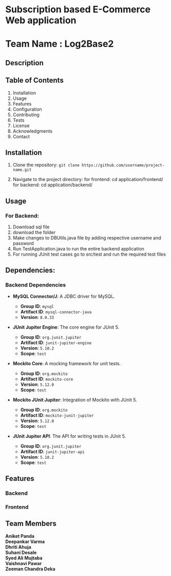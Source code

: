 # Subscription based E-Commerce Web application 
# Team Name : Log2Base2


## Description


## Table of Contents
1. Installation
2. Usage
3. Features
4. Configuration
5. Contributing
6. Tests
7. License
8. Acknowledgments
9. Contact

## Installation
1. Clone the repository:
   `git clone https://github.com/username/project-name.git`
   
2. Navigate to the project directory:
  for frontend: cd application/frontend/
  for backend: cd application/backend/

## Usage
### For Backend:

1. Download sql file
2. download the folder
3. Make changes to DBUtils.java file by adding respective username and password
4. Run TestApplication.java to run the entire backend application
5. For running JUnit test cases go to src/test and run the required test files
   
## Dependencies:

### Backend Dependencies
- **MySQL Connector/J**: A JDBC driver for MySQL.
  - **Group ID**: `mysql`
  - **Artifact ID**: `mysql-connector-java`
  - **Version**: `8.0.33`

- **JUnit Jupiter Engine**: The core engine for JUnit 5.
  - **Group ID**: `org.junit.jupiter`
  - **Artifact ID**: `junit-jupiter-engine`
  - **Version**: `5.10.2`
  - **Scope**: `test`

- **Mockito Core**: A mocking framework for unit tests.
  - **Group ID**: `org.mockito`
  - **Artifact ID**: `mockito-core`
  - **Version**: `5.12.0`
  - **Scope**: `test`

- **Mockito JUnit Jupiter**: Integration of Mockito with JUnit 5.
  - **Group ID**: `org.mockito`
  - **Artifact ID**: `mockito-junit-jupiter`
  - **Version**: `5.12.0`
  - **Scope**: `test`

- **JUnit Jupiter API**: The API for writing tests in JUnit 5.
  - **Group ID**: `org.junit.jupiter`
  - **Artifact ID**: `junit-jupiter-api`
  - **Version**: `5.10.2`
  - **Scope**: `test`
   
## Features

### Backend

### Frontend

## Team Members

**Aniket Panda**  
**Deepankar Varma**  
**Dhriti Ahuja**  
**Suhani Desale**  
**Syed Ali Mujtaba**  
**Vaishnavi Pawar**  
**Zeeman Chandra Deka**

